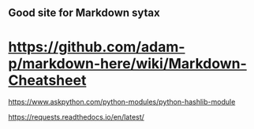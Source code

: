 ## Good site for Markdown sytax
# https://github.com/adam-p/markdown-here/wiki/Markdown-Cheatsheet


https://www.askpython.com/python-modules/python-hashlib-module

https://requests.readthedocs.io/en/latest/


